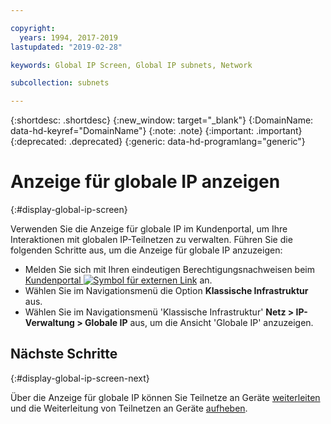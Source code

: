 ```yaml
---

copyright:
  years: 1994, 2017-2019
lastupdated: "2019-02-28"

keywords: Global IP Screen, Global IP subnets, Network

subcollection: subnets

---
```


{:shortdesc: .shortdesc}
{:new_window: target="_blank"}
{:DomainName: data-hd-keyref="DomainName"}
{:note: .note}
{:important: .important}
{:deprecated: .deprecated}
{:generic: data-hd-programlang="generic"}

# Anzeige für globale IP anzeigen
{:#display-global-ip-screen}

Verwenden Sie die Anzeige für globale IP im Kundenportal, um Ihre Interaktionen mit globalen IP-Teilnetzen zu verwalten. Führen Sie die folgenden Schritte aus, um die Anzeige für globale IP anzuzeigen:

* Melden Sie sich mit Ihren eindeutigen Berechtigungsnachweisen beim [Kundenportal ![Symbol für externen Link](../../icons/launch-glyph.svg "Symbol für externen Link")](https://{DomainName}/) an.
* Wählen Sie im Navigationsmenü die Option **Klassische Infrastruktur** aus.
* Wählen Sie im Navigationsmenü 'Klassische Infrastruktur' **Netz > IP-Verwaltung > Globale IP** aus, um die Ansicht 'Globale IP' anzuzeigen.

## Nächste Schritte
{:#display-global-ip-screen-next}

Über die Anzeige für globale IP können Sie Teilnetze an Geräte [weiterleiten](/docs/infrastructure/subnets?topic=subnets-route-global-ip-address-device) und die Weiterleitung von Teilnetzen an Geräte [aufheben](/docs/infrastructure/subnets?topic=subnets-unroute-global-ip-address).
